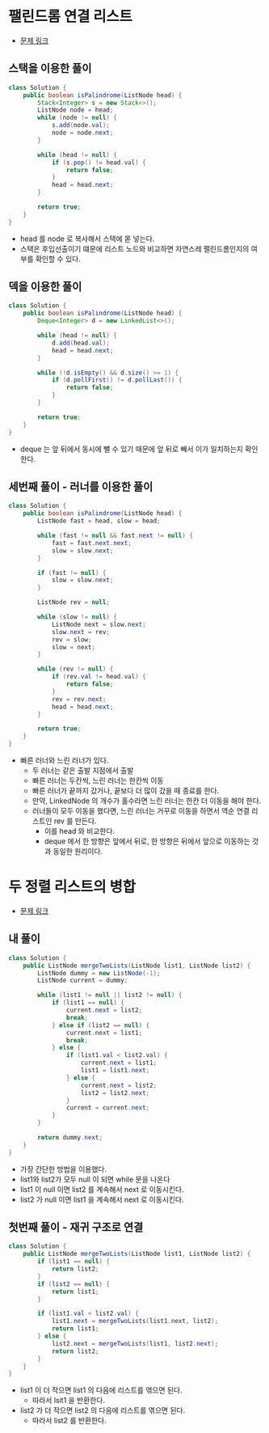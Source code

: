 # 팰린드롬 연결 리스트

- [문제 링크](https://leetcode.com/problems/palindrome-linked-list/)

## 스택을 이용한 풀이

```java
class Solution {
    public boolean isPalindrome(ListNode head) {
        Stack<Integer> s = new Stack<>();
        ListNode node = head;
        while (node != null) {
            s.add(node.val);
            node = node.next;
        }

        while (head != null) {
            if (s.pop() != head.val) {
                return false;
            }
            head = head.next;
        }

        return true;
    }
}
```

- head 를 node 로 복사해서 스택에 몯 넣는다.
- 스택은 후입선출이기 떄문에 리스트 노드와 비교하면 자연스레 팰린드롬인지의 여부를 확인할 수 있다.

## 덱을 이용한 풀이

```java
class Solution {
    public boolean isPalindrome(ListNode head) {
        Deque<Integer> d = new LinkedList<>();

        while (head != null) {
            d.add(head.val);
            head = head.next;
        }

        while (!d.isEmpty() && d.size() >= 1) {
            if (d.pollFirst() != d.pollLast()) {
                return false;
            }
        }

        return true;
    }
}
```

- deque 는 앞 뒤에서 동시에 뺄 수 있기 때문에 앞 뒤로 빼서 이가 일치하는지 확인한다.

## 세번째 풀이 - 러너를 이용한 풀이

```java
class Solution {
    public boolean isPalindrome(ListNode head) {
        ListNode fast = head, slow = head;

        while (fast != null && fast.next != null) {
            fast = fast.next.next;
            slow = slow.next;
        }

        if (fast != null) {
            slow = slow.next;
        }

        ListNode rev = null;

        while (slow != null) {
            ListNode next = slow.next;
            slow.next = rev;
            rev = slow;
            slow = next;
        }

        while (rev != null) {
            if (rev.val != head.val) {
                return false;
            }
            rev = rev.next;
            head = head.next;
        }

        return true;
    }
}
```

- 빠른 러너와 느린 러너가 있다.
    - 두 러너는 같은 출발 지점에서 출발
    - 빠른 러너는 두칸씩, 느린 러너는 한칸씩 이동
    - 빠른 러너가 끝까지 갔거나, 끝보다 더 많이 갔을 때 종료를 한다.
    - 만약, LinkedNode 의 개수가 홀수라면 느린 러너는 한칸 더 이동을 해야 한다.
    - 러너들이 모두 이동을 했다면, 느린 러너는 거꾸로 이동을 하면서 역순 연결 리스트인 rev 를 만든다.
        - 이를 head 와 비교한다.
        - deque 에서 한 방향은 앞에서 뒤로, 한 방향은 뒤에서 앞으로 이동하는 것과 동일한 원리이다.

# 두 정렬 리스트의 병합

- [문제 링크](https://leetcode.com/problems/merge-two-sorted-lists/description/)

## 내 풀이

```java
class Solution {
    public ListNode mergeTwoLists(ListNode list1, ListNode list2) {
        ListNode dummy = new ListNode(-1);
        ListNode current = dummy;

        while (list1 != null || list2 != null) {
            if (list1 == null) {
                current.next = list2;
                break;
            } else if (list2 == null) {
                current.next = list1;
                break;
            } else {
                if (list1.val < list2.val) {
                    current.next = list1;
                    list1 = list1.next;
                } else {
                    current.next = list2;
                    list2 = list2.next;
                }
                current = current.next;
            }
        }

        return dummy.next;
    }
}

```

- 가장 간단한 방법을 이용했다.
- list1와 list2가 모두 null 이 되면 while 문을 나온다
- list1 이 null 이면 list2 를 계속해서 next 로 이동시킨다.
- list2 가 null 이면 list1 을 계속해서 next 로 이동시킨다.

## 첫번째 풀이 - 재귀 구조로 연결

```java
class Solution {
    public ListNode mergeTwoLists(ListNode list1, ListNode list2) {
        if (list1 == null) {
            return list2;
        }
        if (list2 == null) {
            return list1;
        }

        if (list1.val < list2.val) {
            list1.next = mergeTwoLists(list1.next, list2);
            return list1;
        } else {
            list2.next = mergeTwoLists(list1, list2.next);
            return list2;
        }
    }
}
```

- list1 이 더 작으면 list1 의 다음에 리스트를 엮으면 된다.
    - 따라서 lsit1 을 반환한다.
- list2 가 더 작으면 list2 의 다음에 리스트를 엮으면 된다.
    - 따라서 list2 를 반환한다.


